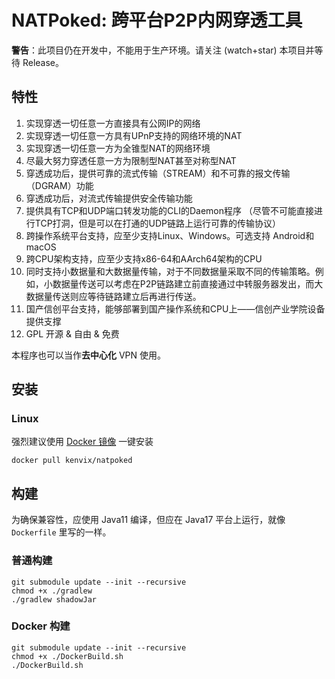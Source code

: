 # NATPoked: 跨平台P2P内网穿透工具

**警告**：此项目仍在开发中，不能用于生产环境。请关注 (watch+star) 本项目并等待 Release。

## 特性

1. 实现穿透一切任意一方直接具有公网IP的网络
2. 实现穿透一切任意一方具有UPnP支持的网络环境的NAT
3. 实现穿透一切任意一方为全锥型NAT的网络环境
4. 尽最大努力穿透任意一方为限制型NAT甚至对称型NAT
5. 穿透成功后，提供可靠的流式传输（STREAM）和不可靠的报文传输（DGRAM）功能
6. 穿透成功后，对流式传输提供安全传输功能
7. 提供具有TCP和UDP端口转发功能的CLI的Daemon程序
    （尽管不可能直接进行TCP打洞，但是可以在打通的UDP链路上运行可靠的传输协议）
8. 跨操作系统平台支持，应至少支持Linux、Windows。可选支持 Android和macOS
9. 跨CPU架构支持，应至少支持x86-64和AArch64架构的CPU
10. 同时支持小数据量和大数据量传输，对于不同数据量采取不同的传输策略。例如，小数据量传送可以考虑在P2P链路建立前直接通过中转服务器发出，而大数据量传送则应等待链路建立后再进行传送。
11. 国产信创平台支持，能够部署到国产操作系统和CPU上——信创产业学院设备提供支撑
12. GPL 开源 & 自由 & 免费

本程序也可以当作**去中心化** VPN 使用。

## 安装

### Linux

强烈建议使用 [Docker 镜像](https://hub.docker.com/r/kenvix/natpoked) 一键安装

```shell
docker pull kenvix/natpoked
```

## 构建

为确保兼容性，应使用 Java11 编译，但应在 Java17 平台上运行，就像 `Dockerfile` 里写的一样。

### 普通构建
```shell
git submodule update --init --recursive
chmod +x ./gradlew
./gradlew shadowJar
```

### Docker 构建
```shell
git submodule update --init --recursive
chmod +x ./DockerBuild.sh
./DockerBuild.sh
```